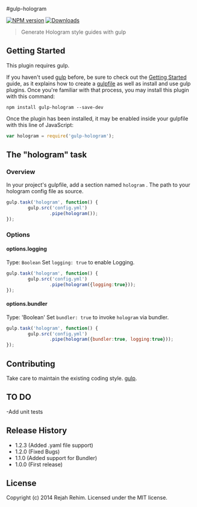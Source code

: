 #gulp-hologram

[![NPM version][npm-image]][npm-url] [![Downloads][downloads-image]][npm-url]

> Generate Hologram style guides with gulp

## Getting Started
This plugin requires gulp.

If you haven't used [gulp](http://gulpjs.com/) before, be sure to check out the [Getting Started](https://github.com/gulpjs/gulp/blob/master/docs/getting-started.md#getting-started) guide, as it explains how to create a [gulpfile](https://github.com/gulpjs/gulp/blob/master/README.md#sample-gulpfilejs) as well as install and use gulp plugins. Once you're familiar with that process, you may install this plugin with this command:

```shell
npm install gulp-hologram --save-dev
```

Once the plugin has been installed, it may be enabled inside your gulpfile with this line of JavaScript:

```js
var hologram = require('gulp-hologram');
```

## The "hologram" task

### Overview
In your project's gulpfile, add a section named `hologram` .
The path to your hologram config file as source.

```js
gulp.task('hologram', function() {
        gulp.src('config.yml')
                .pipe(hologram());
});
```

### Options

#### options.logging
Type: `Boolean`
Set `logging: true` to enable Logging.


```js
gulp.task('hologram', function() {
        gulp.src('config.yml')
                .pipe(hologram({logging:true}));
});
```

#### options.bundler
Type: 'Boolean'
Set `bundler: true` to invoke `hologram` via bundler.

```js
gulp.task('hologram', function() {
        gulp.src('config.yml')
                .pipe(hologram({bundler:true, logging:true}));
});
```

## Contributing
Take care to maintain the existing coding style. [gulp](http://gulpjs.com/).

## TO DO
 -Add unit tests
## Release History
 - 1.2.3 (Added .yaml file support)
 - 1.2.0 (Fixed Bugs)
 - 1.1.0 (Added support for Bundler)
 - 1.0.0 (First release)

## License
Copyright (c) 2014 Rejah Rehim. Licensed under the MIT license.

[downloads-image]: http://img.shields.io/npm/dm/gulp-hologram.svg
[npm-url]: https://npmjs.org/package/gulp-hologram
[npm-image]: http://img.shields.io/npm/v/gulp-hologram.svg
